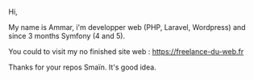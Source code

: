Hi,

My name is Ammar, i'm developper web (PHP, Laravel, Wordpress) and since 3 months Symfony (4 and 5).

You could to visit my no finished site web : https://freelance-du-web.fr

Thanks for your repos Smaïn. It's good idea.